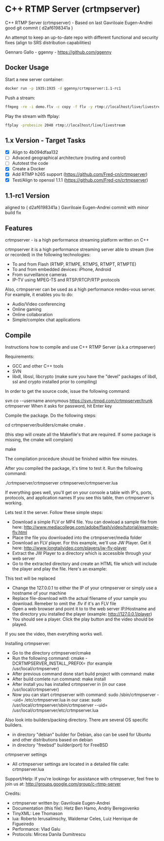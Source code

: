# C++ RTMP Server (crtmpserver)

C++ RTMP Server (crtmpserver) - Based on last Gavriloaie Eugen-Andrei good git commit ( d2af6198341a )

An attempt to keep an up-to-date repo with different functional and security fixes (align to SRS distribution capabilities)

Gennaro Gallo - ggenny - https://github.com/ggenny

## Docker Usage

Start a new server container:

```bash
docker run -p 1935:1935 -d ggenny/crtmpserver:1.1-rc1
```

Push a stream:

```bash
ffmpeg -re -i demo.flv -c copy -f flv -y rtmp://localhost/live/livestream
```

Play the stream with ffplay:

```bash
ffplay -probesize 2048 rtmp://localhost/live/livestream
```

## 1.x Version - Target Tasks

- [x] Align to 4b094dfaa132
- [ ] Advaced geographical architecture (routing and control)
- [ ] Autotest the code
- [x] Create a Docker
- [x] Add RTMP h265 support (https://github.com/Fred-cn/crtmpserver)
- [x] Test/Align to openssl 1.1.1 (https://github.com/Fred-cn/crtmpserver)
 
## 1.1-rc1 Version

aligned to ( d2af6198341a ) Gavriloaie Eugen-Andrei commit with minor build fix

## Features

crtmpserver - is a high performance streaming platform written on C++

crtmpserver it is a high performance streaming server able to stream (live or recorded) in the following technologies: 

- To and from Flash (RTMP, RTMPE, RTMPS, RTMPT, RTMPTE) 
- To and from embedded devices: iPhone, Android 
- From surveillance cameras 
- IP-TV using MPEG-TS and RTSP/RTCP/RTP protocols

Also, crtmpserver can be used as a high performance rendes-vous server. For example, it enables you to do: 
- Audio/Video conferencing 
- Online gaming 
- Online collaboration 
- Simple/complex chat applications

## Compile

Instructions how to compile and use C++ RTMP Server (a.k.a crtmpserver)

Requirements:
* GCC and other C++ tools
* SVN
* libdl, libssl, libcrypto
(make sure you have the "devel" packages of libdl, ssl and crypto installed prior to compiling)

In order to get the source code, issue the following command:

svn co --username anonymous https://svn.rtmpd.com/crtmpserver/trunk crtmpserver
When it asks for password, hit Enter key

Compile the package. Do the following steps:

cd crtmpserver/builders/cmake
cmake .

(this step will create all the Makefile's that are required. If some package is missing, the cmake will complain)

make

The compilation procedure should be finished within few minutes.

After you compiled the package, it's time to test it. Run the following command:

./crtmpserver/crtmpserver crtmpserver/crtmpserver.lua

If everything goes well, you'll get on your console a table with IP's, ports, protocols, and application names
If you see this table, then crtmpserver  is working.

Lets test it the server. Follow these simple steps:

* Download a simple FLV or MP4 file. You can dowload a sample file from here: http://www.mediacollege.com/adobe/flash/video/tutorial/example-flv.html
* Place the file you downloaded into the crtmpserver/media folder
* Download an FLV player. For this example, we'll use JW Player. Get it here: http://www.longtailvideo.com/players/jw-flv-player
* Extract the JW Player to a directory which is accessible through your web server
* Go to the extracted directory and create an HTML file which will include the player and play the file. Here's an example:

<html>
<body>
<script type='text/javascript' src='swfobject.js'></script>

<div id='mediaspace'>This text will be replaced</div>

<script type='text/javascript'>
  var so = new SWFObject('player.swf','mpl','640','360','9');
  so.addParam('allowfullscreen','true');
  so.addParam('allowscriptaccess','always');
  so.addParam('wmode','opaque');
  so.addVariable('file','file-download');
  so.addVariable('streamer','rtmp://127.0.0.1/flvplayback/');
  so.write('mediaspace');
</script>
</body>
</html>

* Change the 127.0.0.1 to either the IP of your crtmpserver or simply use a hostname of your machine
* Replace file-download with the actual filename of your sample you download. Remeber to omit the .flv if it's an FLV file
* Open a web browser and point it to to the web server IP/Hostname and the directory you installed the player
(example: http://127.0.0.1/player)
* You should see a player. Click the play button and the video should be played.

If you see the video, then everything works well.

Installing crtmpserver:

* Go to the directory crtmpserver/cmake
* Run the following command: cmake -DCRTMPSERVER_INSTALL_PREFIX=<path> (for example /usr/local/crtmpserver)
* After previous command done start build project with command: make
* After build comlete run command: make install
* After install you has installed crtmpserver in <path>(in our case /usr/local/crtmpserver)
* Now you can start crtmpserver with command: 
	sudo <path>/sbin/crtmpserver --uid=<UID> <path>/etc/crtmpserver.lua
  in our case:
	sudo /usr/local/crtmpserver/sbin/crtmpserver --uid=<UID> /usr/local/crtmpserver/etc/crtmpserver.lua

Also look into builders/packing directory. There are several OS specific builders.
* in directory "debian" builder for Debian, also can be used for Ubuntu and other distributions based on debian
* in directory "freebsd" builder(port) for FreeBSD

crtmpserver settings
* All crtmpserver settings are located in a detailed file calle: crtmpserver.lua

Support/Help:
If you're lookingo for assistance with crtmpserver, feel free to join us at:
http://groups.google.com/group/c-rtmp-server

Credits:
* crtmpserver written by: Gavriloaie Eugen-Andrei
* Documentation (this file): Hetz Ben Hamo, Andriy Beregovenko
* TinyXML: Lee Thomason
* lua: Roberto Ierusalimschy, Waldemar Celes, Luiz Henrique de Figueiredo
* Performance: Vlad Galu
* Protocols: Mircea Danila Dumitrescu
